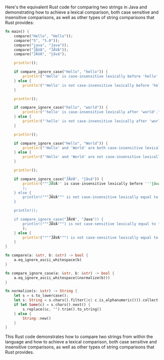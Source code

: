 Here's the equivalent Rust code for comparing two strings in Java and demonstrating how to achieve a lexical comparison, both case sensitive and insensitive comparisons, as well as other types of string comparisons that Rust provides:

```rust
fn main() {
    compare("Hello", "Hello"));
    compare("5", "5.0"));
    compare("java", "Java"));
    compare("ĴÃVÁ", "ĴÃVÁ"));
    compare("ĴÃVÁ", "ĵãvá");

    println!();

    if compare_ignore_case("Hello", "hello")) {
        println!("'Hello' is case-insensitive lexically before 'hello'.");
    } else {
        println!("'Hello' is not case-insensitive lexically before 'hello'.");
    }

    println!();

    if compare_ignore_case("hello", "world")) {
        println!("'hello' is case-insensitive lexically after 'world'.");
    } else {
        println!("'hello' is not case-insensitive lexically after 'world'.");
    }

    println!();

    if compare_ignore_case("Hello", "World")) {
        println!("'Hello' and 'World' are both case-insensitive lexically equal to each other.");
    } else {
        println!("'Hello' and 'World' are not case-insensitive lexically equal to each other.");
    }

    println!();

    if compare_ignore_case("ĴÃVÁ", "ĵãvá")) {
        println!(""'ĴÃVÁ'' is case-insensitive lexically before '''ĵãvá'''."
        );
    } else {
        println!("""ĴÃVÁ""" is not case-insensitive lexically equal to """ĵãvá"".")
    }

    println!();

    if compare_ignore_case("ĴÃVÁ", "Java")) {
        println!("""ĴÃVÁ""") is not case-sensitive lexically equal to ""Java""."
        );
    } else {
        println!(""""ĴÃVÁ""") is not case-sensitive lexically equal to ""Java"".");
    }
}

fn compare(a: &str, b: &str) -> bool {
    a.eq_ignore_ascii_whitespace(b)
}

fn compare_ignore_case(a: &str, b: &str) -> bool {
    a.eq_ignore_ascii_whitespace(&normalize(b)))
}

fn normalize(s: &str) -> String {
    let s = s.to_lowercase();
    let s: String = s.chars().filter(|c| c.is_alphanumeric())).collect();
    if let Some(c) = s.chars().next() {
        s.replace(&c, "").trim().to_string()
    } else {
        String::new()
    }
}
```

This Rust code demonstrates how to compare two strings from within the language and how to achieve a lexical comparison, both case sensitive and insensitive comparisons, as well as other types of string comparisons that Rust provides.
